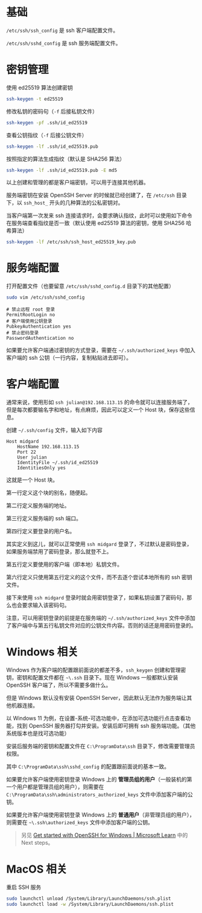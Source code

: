 # 基础

`/etc/ssh/ssh_config` 是 ssh 客户端配置文件。

`/etc/ssh/sshd_config` 是 ssh 服务端配置文件。

# 密钥管理

使用 ed25519 算法创建密钥

```sh
ssh-keygen -t ed25519
```

修改私钥的密码句（`-f` 后接私钥文件）

```sh
ssh-keygen -pf .ssh/id_ed25519
```

查看公钥指纹（`-f` 后接公钥文件）

```sh
ssh-keygen -lf .ssh/id_ed25519.pub
```

按照指定的算法生成指纹（默认是 SHA256 算法）

```sh
ssh-keygen -lf .ssh/id_ed25519.pub -E md5
```

以上创建和管理的都是客户端密钥，可以用于连接其他机器。

服务端密钥在安装 OpenSSH Server 的时候就已经创建了，在 `/etc/ssh` 目录下，以 `ssh_host_` 开头的几种算法的公私密钥对。

当客户端第一次发来 ssh 连接请求时，会要求确认指纹，此时可以使用如下命令在服务端查看指纹是否一致（默认使用 ed25519 算法的密钥，使用 SHA256 哈希算法）

```sh
ssh-keygen -lf /etc/ssh/ssh_host_ed25519_key.pub
```

# 服务端配置

打开配置文件（也要留意 `/etc/ssh/sshd_config.d` 目录下的其他配置）

```sh
sudo vim /etc/ssh/sshd_config
```

```text
# 禁止远程 root 登录
PermitRootLogin no
# 客户端使用公钥登录
PubkeyAuthentication yes
# 禁止密码登录
PasswordAuthentication no
```

如果要允许客户端通过密钥的方式登录，需要在 `~/.ssh/authorized_keys` 中加入客户端的 ssh 公钥（一行内容，复制粘贴进去即可）。

# 客户端配置

通常来说，使用形如 `ssh julian@192.168.113.15` 的命令就可以连接服务端了，但是每次都要输名字和地址，有点麻烦，因此可以定义一个 Host 块，保存这些信息。

创建 `~/.ssh/config` 文件，输入如下内容

```text
Host midgard
    HostName 192.168.113.15
    Port 22
    User julian
    IdentityFile ~/.ssh/id_ed25519
    IdentitiesOnly yes
```

这就是一个 Host 块。

第一行定义这个块的别名，随便起。

第二行定义服务端的地址。

第三行定义服务端的 ssh 端口。

第四行定义要登录的用户名。

其实定义到这儿，就可以正常使用 `ssh midgard` 登录了，不过默认是密码登录，如果服务端禁用了密码登录，那么就登不上。

第五行定义要使用的客户端（即本地）私钥文件。

第六行定义只使用第五行定义的这个文件，而不去逐个尝试本地所有的 ssh 密钥文件。

接下来使用 `ssh midgard` 登录时就会用密钥登录了，如果私钥设置了密码句，那么也会要求输入该密码句。

注意，可以用密钥登录的前提是在服务端的 `~/.ssh/authorized_keys` 文件中添加了客户端中与第五行私钥文件对应的公钥文件内容。否则的话还是用密码登录的。

# Windows 相关

Windows 作为客户端的配置跟前面说的都差不多，`ssh_keygen` 创建和管理密钥，密钥和配置文件都在 `~\.ssh` 目录下。现在 Windows 一般都默认安装 OpenSSH 客户端了，所以不需要多做什么。

但是 Windows 默认没有安装 OpenSSH Server，因此默认无法作为服务端让其他机器连接。

以 Windows 11 为例，在设置-系统-可选功能中，在添加可选功能行点击查看功能，找到 OpenSSH 服务器打勾并安装。安装后即可拥有 ssh 服务端功能。（其他系统版本也是找可选功能）

安装后服务端的密钥和配置文件在 `C:\ProgramData\ssh` 目录下，修改需要管理员权限。

其中 `C:\ProgramData\ssh\sshd_config` 的配置跟前面说的基本一致。

如果要允许客户端使用密钥登录 Windows 上的 **管理员组的用户**（一般装机的第一个用户都是管理员组的用户），则需要在 `C:\ProgramData\ssh\administrators_authorized_keys` 文件中添加客户端的公钥。

如果要允许客户端使用密钥登录 Windows 上的 **普通用户**（非管理员组的用户），则需要在 `~\.ssh\authorized_keys` 文件中添加客户端的公钥。

> 另见 [Get started with OpenSSH for Windows | Microsoft Learn](https://learn.microsoft.com/en-us/windows-server/administration/openssh/openssh_install_firstuse?tabs=gui#install-openssh-for-windows) 中的 Next steps。

# MacOS 相关

重启 SSH 服务

```sh
sudo launchctl unload /System/Library/LaunchDaemons/ssh.plist
sudo launchctl load -w /System/Library/LaunchDaemons/ssh.plist
```
